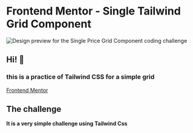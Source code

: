 # Frontend Mentor - Single Tailwind Grid Component

![Design preview for the Single Price Grid Component coding challenge](./design/desktop-preview.jpg)

## Hi! 👋

### this is a practice of Tailwind CSS for a simple grid

[Frontend Mentor](https://www.frontendmentor.io)

## The challenge

**It is a very simple challenge using Tailwind Css**
